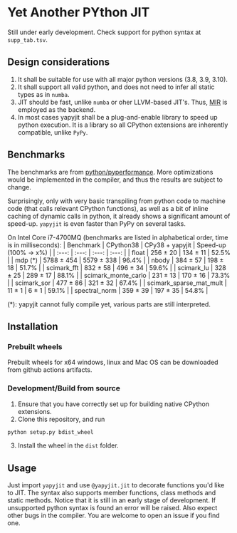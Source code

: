 # Yet Another PYthon JIT
Still under early development. Check support for python syntax at `supp_tab.tsv`.

## Design considerations
1. It shall be suitable for use with all major python versions (3.8, 3.9, 3.10).
2. It shall support all valid python, and does not need to infer all static types as in `numba`.
3. JIT should be fast, unlike `numba` or oher LLVM-based JIT's. Thus, [MIR](https://github.com/vnmakarov/mir) is employed as the backend.
4. In most cases yapyjit shall be a plug-and-enable library to speed up python execution. It is a library so all CPython extensions are inherently compatible, unlike `PyPy`.

## Benchmarks
The benchmarks are from [python/pyperformance](https://github.com/python/pyperformance). More optimizations would be implemented in the compiler, and thus the results are subject to change.

Surprisingly, only with very basic transpiling from python code to machine code (that calls relevant CPython functions), as well as a bit of inline caching of dynamic calls in python, it already shows a significant amount of speed-up. `yapyjit` is even faster than PyPy on several tasks.

On Intel Core i7-4700MQ (benchmarks are listed in alphabetical order, time is in milliseconds):
| Benchmark | CPython38 | CPy38 + yapyjit | Speed-up (100% → x%) |
| :---: | :---: | :---: | :---: |
| float | 256 ± 20 | 134 ± 11 | 52.5% |
| mdp (*) | 5788 ± 454 | 5579 ± 338 | 96.4% |
| nbody | 384 ± 57 | 198 ± 18 | 51.7% |
| scimark_fft | 832 ± 58 | 496 ± 34 | 59.6% |
| scimark_lu | 328 ± 25 | 289 ± 17 | 88.1% |
| scimark_monte_carlo | 231 ± 13 | 170 ± 16 | 73.3% |
| scimark_sor | 477 ± 86 | 321 ± 32 | 67.4% |
| scimark_sparse_mat_mult | 11 ± 1 | 6 ± 1 | 59.1% |
| spectral_norm | 359 ± 39 | 197 ± 35 | 54.8% |


(*): yapyjit cannot fully compile yet, various parts are still interpreted.

## Installation
### Prebuilt wheels
Prebuilt wheels for x64 windows, linux and Mac OS can be downloaded from github actions artifacts.

### Development/Build from source
1. Ensure that you have correctly set up for building native CPython extensions.
2. Clone this repository, and run
```sh
python setup.py bdist_wheel
```
3. Install the wheel in the `dist` folder.

## Usage
Just import `yapyjit` and use `@yapyjit.jit` to decorate functions you'd like to JIT. The syntax also supports member functions, class methods and static methods. Notice that it is still in an early stage of development. If unsupported python syntax is found an error will be raised. Also expect other bugs in the compiler. You are welcome to open an issue if you find one.
